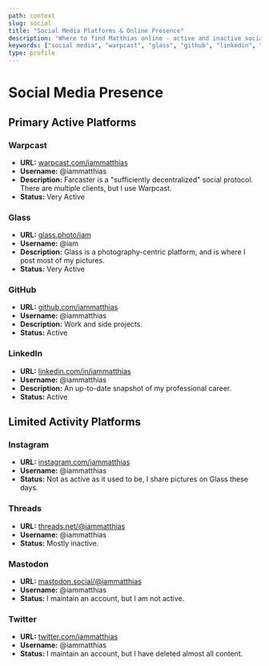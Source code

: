 ```yaml
---
path: context
slug: social
title: "Social Media Platforms & Online Presence"
description: "Where to find Matthias online - active and inactive social media platforms"
keywords: ["social media", "warpcast", "glass", "github", "linkedin", "instagram", "twitter", "farcaster"]
type: profile
---
```


# Social Media Presence

## Primary Active Platforms

### Warpcast

- **URL:** [warpcast.com/iammatthias](https://warpcast.com/iammatthias)
- **Username:** @iammatthias
- **Description:** Farcaster is a "sufficiently decentralized" social protocol. There are multiple clients, but I use Warpcast.
- **Status:** Very Active

### Glass

- **URL:** [glass.photo/iam](https://glass.photo/iam)
- **Username:** @iam
- **Description:** Glass is a photography-centric platform, and is where I post most of my pictures.
- **Status:** Very Active

### GitHub

- **URL:** [github.com/iammatthias](https://github.com/iammatthias)
- **Username:** @iammatthias
- **Description:** Work and side projects.
- **Status:** Active

### LinkedIn

- **URL:** [linkedin.com/in/iammatthias](https://linkedin.com/in/iammatthias)
- **Username:** @iammatthias
- **Description:** An up-to-date snapshot of my professional career.
- **Status:** Active

## Limited Activity Platforms

### Instagram

- **URL:** [instagram.com/iammatthias](https://instagram.com/iammatthias)
- **Username:** @iammatthias
- **Status:** Not as active as it used to be, I share pictures on Glass these days.

### Threads

- **URL:** [threads.net/@iammatthias](https://www.threads.net/@iammatthias)
- **Username:** @iammatthias
- **Status:** Mostly inactive.

### Mastodon

- **URL:** [mastodon.social/@iammatthias](https://mastodon.social/@iammatthias)
- **Username:** @iammatthias
- **Status:** I maintain an account, but I am not active.

### Twitter

- **URL:** [twitter.com/iammatthias](https://twitter.com/iammatthias)
- **Username:** @iammatthias
- **Status:** I maintain an account, but I have deleted almost all content.
